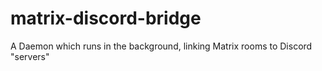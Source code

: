 # matrix-discord-bridge
A Daemon which runs in the background, linking Matrix rooms to Discord "servers"
